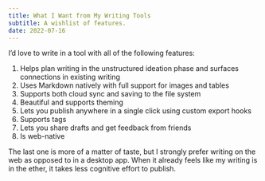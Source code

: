```yaml
---
title: What I Want from My Writing Tools
subtitle: A wishlist of features.
date: 2022-07-16
---
```


I’d love to write in a tool with all of the following features:

1. Helps plan writing in the unstructured ideation phase and surfaces connections in existing writing
1. Uses Markdown natively with full support for images and tables
1. Supports both cloud sync and saving to the file system
1. Beautiful and supports theming
1. Lets you publish anywhere in a single click using custom export hooks
1. Supports tags
1. Lets you share drafts and get feedback from friends
1. Is web-native

The last one is more of a matter of taste, but I strongly prefer writing on the web as opposed to in a desktop app. When it already feels like my writing is in the ether, it takes less cognitive effort to publish.
